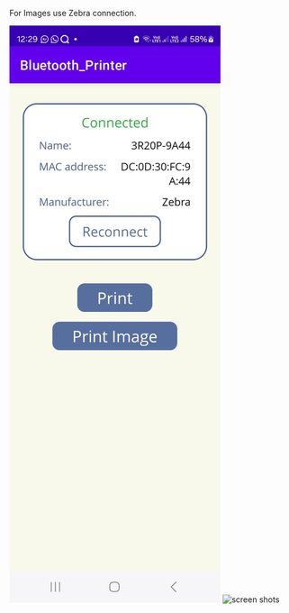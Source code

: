 For Images use Zebra connection.

<img src="https://github.com/nssoftengineer/BluetoothPrinter/blob/master/content/screen1.jpeg" alt="screen shots">

<img src="https://github.com/nssoftengineer/BluetoothPrinter/blob/master/content/video.gif" alt="screen shots">
